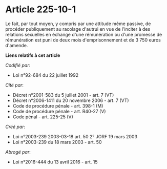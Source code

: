 # Article 225-10-1

Le fait, par tout moyen, y compris par une attitude même passive, de procéder publiquement au racolage d'autrui en vue de
l'inciter à des relations sexuelles en échange d'une rémunération ou d'une promesse de rémunération est puni de deux mois
d'emprisonnement et de 3 750 euros d'amende.

**Liens relatifs à cet article**

_Codifié par_:

  - Loi n°92-684 du 22 juillet 1992

_Cité par_:

  - Décret n°2001-583 du 5 juillet 2001 - art. 7 (VT)
  - Décret n°2006-1411 du 20 novembre 2006 - art. 7 (VT)
  - Code de procédure pénale - art. 398-1 (M)
  - Code de procédure pénale - art. R40-27 (V)
  - Code pénal - art. 225-25 (V)

_Créé par_:

  - Loi n°2003-239 2003-03-18 art. 50 2° JORF 19 mars 2003
  - Loi n°2003-239 du 18 mars 2003 - art. 50

_Abrogé par_:

  - Loi n°2016-444 du 13 avril 2016 - art. 15

